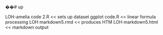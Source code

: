 ��# up

LOH-amelia code 2.R  << sets up dataset
ggplot code.R << linear formula processing
LOH markdown5.rmd << produces HTM
LOH markdown5.html << markdown output
